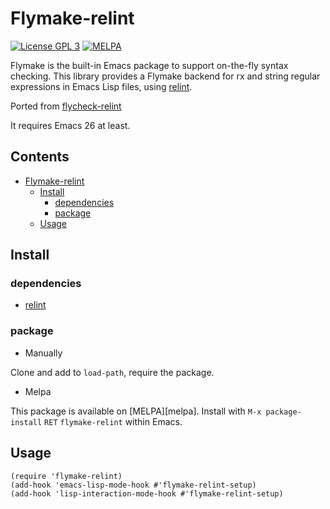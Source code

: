 # Flymake-relint

[![License GPL 3](https://img.shields.io/badge/license-GPL_3-green.svg?style=flat)](LICENSE)
[![MELPA](http://melpa.org/packages/flymake-relint.svg)](http://melpa.org/#/flymake-relint)

Flymake is the built-in Emacs package to support on-the-fly syntax checking.
This library provides a Flymake backend for rx and string regular expressions in Emacs Lisp files, using [relint][relint].

Ported from [flycheck-relint](https://github.com/purcell/flycheck-relint)

It requires Emacs 26 at least.

<!-- markdown-toc start -->

## Contents

- [Flymake-relint](#flymake-relint)
  - [Install](#install)
    - [dependencies](#dependencies)
    - [package](#package)
  - [Usage](#usage)

<!-- markdown-toc end -->

## Install

### dependencies

- [relint][relint]

### package

- Manually

Clone and add to `load-path`, require the package.

- Melpa

This package is available on [MELPA][melpa].
Install with `M-x package-install` `RET` `flymake-relint` within Emacs.

## Usage

```emacs-lisp
(require 'flymake-relint)
(add-hook 'emacs-lisp-mode-hook #'flymake-relint-setup)
(add-hook 'lisp-interaction-mode-hook #'flymake-relint-setup)
```

[relint]: https://github.com/mattiase/relint

